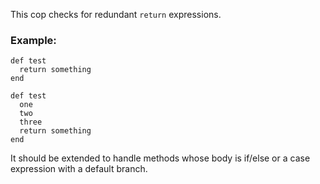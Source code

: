 This cop checks for redundant `return` expressions.

### Example:

    def test
      return something
    end

    def test
      one
      two
      three
      return something
    end

It should be extended to handle methods whose body is if/else
or a case expression with a default branch.